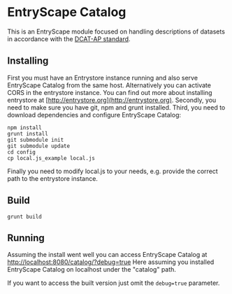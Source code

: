 # EntryScape Catalog
This is an EntryScape module focused on handling descriptions of datasets in accordance with the [DCAT-AP standard](https://joinup.ec.europa.eu/asset/dcat_application_profile/description).

## Installing
First you must have an Entrystore instance running and also serve EntryScape Catalog from the same host. Alternatively you can activate CORS in the entrystore instance. You can find out more about installing entrystore at [http://entrystore.org](http://entrystore.org). Secondly, you need to make sure you have git, npm and grunt installed. Third, you need to download dependencies and configure EntryScape Catalog:

    npm install
    grunt install
    git submodule init
    git submodule update
    cd config
    cp local.js_example local.js

Finally you need to modify local.js to your needs, e.g. provide the correct path to the entrystore instance.

## Build

    grunt build

## Running
Assuming the install went well you can access EntryScape Catalog at [http://localhost:8080/catalog/?debug=true](http://localhost:8080/catalog/?debug=true)
Here assuming you installed EntryScape Catalog on localhost under the "catalog" path.

If you want to access the built version just omit the `debug=true` parameter.